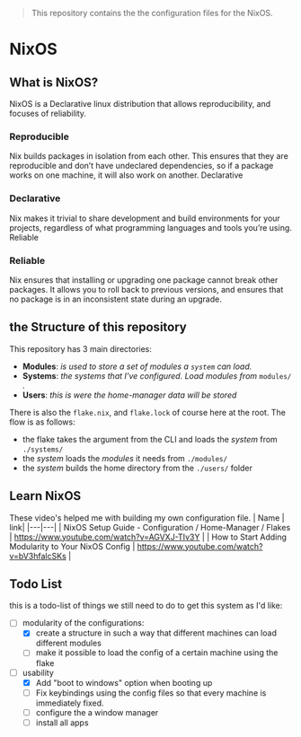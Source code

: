 > This repository contains the the configuration files for the NixOS.

# NixOS


## What is NixOS?
NixOS is a Declarative linux distribution that allows reproducibility, and focuses of reliability.

### Reproducible
Nix builds packages in isolation from each other. This ensures that they are reproducible and don’t have undeclared dependencies, so if a package works on one machine, it will also work on another.
Declarative

### Declarative
Nix makes it trivial to share development and build environments for your projects, regardless of what programming languages and tools you’re using.
Reliable

### Reliable
Nix ensures that installing or upgrading one package cannot break other packages. It allows you to roll back to previous versions, and ensures that no package is in an inconsistent state during an upgrade.


## the Structure of this repository
This repository has 3 main directories:
- **Modules**: *is used to store a set of modules a `system` can load.*
- **Systems**: *the systems that I've configured. Load modules from* `modules/` *.*
- **Users**: *this is were the home-manager data will be stored*

There is also the `flake.nix`, and `flake.lock` of course here at the root. The flow is as follows: 
- the flake takes the argument from the CLI and loads the *system* from `./systems/`
- the *system* loads the *modules* it needs from `./modules/`
- the *system* builds the home directory from the `./users/` folder

## Learn NixOS
These video's helped me with building my own configuration file. 
| Name | link|
|---|---|
| NixOS Setup Guide - Configuration / Home-Manager / Flakes | https://www.youtube.com/watch?v=AGVXJ-TIv3Y |
| How to Start Adding Modularity to Your NixOS Config | https://www.youtube.com/watch?v=bV3hfalcSKs |


## Todo List
this is a todo-list of things we still need to do to get this system as I'd like:
- [ ] modularity of the configurations:  
  - [x] create a structure in such a way that different machines can load different modules  
  - [ ] make it possible to load the config of a certain machine using the flake
- [ ] usability
  - [x] Add "boot to windows" option when booting up  
  - [ ] Fix keybindings using the config files so that every machine is immediately fixed.  
  - [ ] configure the a window manager  
  - [ ] install all apps  

